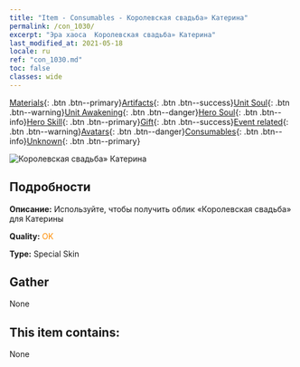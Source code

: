 ```yaml
---
title: "Item - Consumables - Королевская свадьба» Катерина"
permalink: /con_1030/
excerpt: "Эра хаоса  Королевская свадьба» Катерина"
last_modified_at: 2021-05-18
locale: ru
ref: "con_1030.md"
toc: false
classes: wide
---
```

 [Materials](/ItemsRU/){: .btn .btn--primary}[Artifacts](/ItemsRU/Artifacts/){: .btn .btn--success}[Unit Soul](/ItemsRU/UnitSoul/){: .btn .btn--warning}[Unit Awakening](/ItemsRU/UnitAwakening/){: .btn .btn--danger}[Hero Soul](/ItemsRU/HeroSoul/){: .btn .btn--info}[Hero Skill](/ItemsRU/HeroSkill/){: .btn .btn--primary}[Gift](/ItemsRU/Gift/){: .btn .btn--success}[Event related](/ItemsRU/Events/){: .btn .btn--warning}[Avatars](/ItemsRU/Avatars/){: .btn .btn--danger}[Consumables](/ItemsRU/Consumables/){: .btn .btn--info}[Unknown](/ItemsRU/Unknown/){: .btn .btn--primary}

 ![Королевская свадьба» Катерина](/images/h/h_Catherine7.jpg)

## Подробности
 **Описание:** Используйте, чтобы получить облик «Королевская свадьба» для Катерины

 **Quality:** <span style="color: #FF8C00">OK</span>

 **Type:** Special Skin

## Gather

  None

## This item contains:

  None


